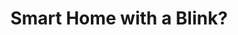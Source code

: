 ---
id: "04"
title: "Smart Home with a Blink?"
image: "blink-smart-home"
excerpt: "Let physically-impaired people to control electronic appliances with blinks."
technologies: "Internet of Things, Arduino"
approach: "Design UX/UI and develop an application on UWP (Universal Windows Platform) to connect with Arduino, allowing the application to turn electronic appliances on and off."
partners: "Apirak Hoonlor, Sataponn Phutrakul, and Suthida Lertviriyasawat"
references: "MindMagic"
---